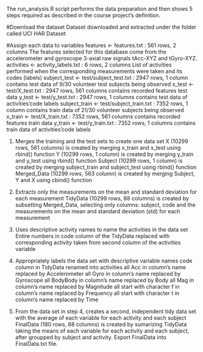 The run_analysis.R script performs the data preparation and then shows 5 steps required as described in the course project’s definition.

#Download the dataset
Dataset downloaded and extracted under the folder called UCI HAR Dataset

#Assign each data to variables
  features <- features.txt : 561 rows, 2 columns
The features selected for this database come from the accelerometer and gyroscope 3-axial raw signals tAcc-XYZ and tGyro-XYZ.
  activities <- activity_labels.txt : 6 rows, 2 columns
List of activities performed when the corresponding measurements were taken and its codes (labels)
  subject_test <- test/subject_test.txt : 2947 rows, 1 column
contains test data of 9/30 volunteer test subjects being observed
  x_test <- test/X_test.txt : 2947 rows, 561 columns
contains recorded features test data
  y_test <- test/y_test.txt : 2947 rows, 1 columns
contains test data of activities’code labels
  subject_train <- test/subject_train.txt : 7352 rows, 1 column
contains train data of 21/30 volunteer subjects being observed
  x_train <- test/X_train.txt : 7352 rows, 561 columns
contains recorded features train data
  y_train <- test/y_train.txt : 7352 rows, 1 columns
contains train data of activities’code labels

1. Merges the training and the test sets to create one data set
  X (10299 rows, 561 columns) is created by merging x_train and x_test using rbind() function
  Y (10299 rows, 1 column) is created by merging y_train and y_test using rbind() function
  Subject (10299 rows, 1 column) is created by merging subject_train and subject_test using rbind() function
  Merged_Data (10299 rows, 563 column) is created by merging Subject, Y and X using cbind() function

2. Extracts only the measurements on the mean and standard deviation for each measurement
  TidyData (10299 rows, 88 columns) is created by subsetting Merged_Data, selecting only columns: subject, code and the measurements on the mean and standard deviation (std) for each measurement

3. Uses descriptive activity names to name the activities in the data set
Entire numbers in code column of the TidyData replaced with corresponding activity taken from second column of the activities variable

4. Appropriately labels the data set with descriptive variable names
  code column in TidyData renamed into activities
  all Acc in column’s name replaced by Accelerometer
  all Gyro in column’s name replaced by Gyroscope
  all BodyBody in column’s name replaced by Body
  all Mag in column’s name replaced by Magnitude
  all start with character f in column’s name replaced by Frequency
  all start with character t in column’s name replaced by Time

5. From the data set in step 4, creates a second, independent tidy data set with the average of each variable for each activity and each subject
  FinalData (180 rows, 88 columns) is created by sumarizing TidyData taking the means of each variable for each activity and each subject, after groupped by subject and activity.
  Export FinalData into FinalData.txt file.